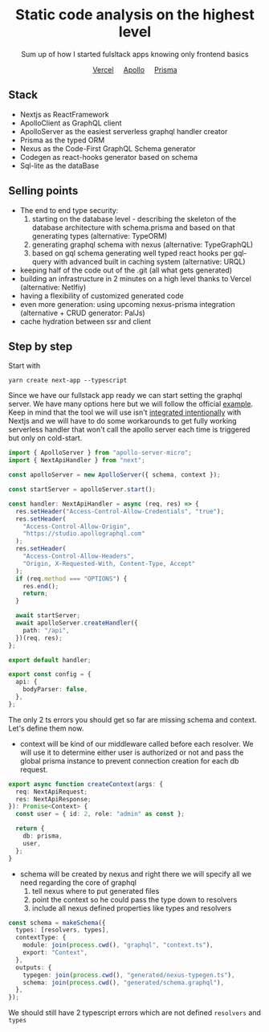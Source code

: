 <div align="center">
<h1>Static code analysis on the highest level</h1>
<p>Sum up of how I started fulsltack apps knowing only frontend basics</p>
<p>
	<a href="https://vercel.com/">Vercel</a>&nbsp;&nbsp;&nbsp;&nbsp;
	<a href="https://www.apollographql.com/docs/">Apollo</a>&nbsp;&nbsp;&nbsp;&nbsp;
	<a href="https://www.prisma.io/">Prisma</a>
</p>
</div>

## Stack

- Nextjs as ReactFramework
- ApolloClient as GraphQL client
- ApolloServer as the easiest serverless graphql handler creator
- Prisma as the typed ORM
- Nexus as the Code-First GraphQL Schema generator
- Codegen as react-hooks generator based on schema
- Sql-lite as the dataBase

## Selling points

- The end to end type security:
  1. starting on the database level - describing the skeleton of the database architecture with schema.prisma and based on that generating types (alternative: TypeORM)
  2. generating graphql schema with nexus (alternative: TypeGraphQL)
  3. based on gql schema generating well typed react hooks per gql-query with advanced built in caching system (alternative: URQL)
- keeping half of the code out of the .git (all what gets generated)
- building an infrastructure in 2 minutes on a high level thanks to Vercel (alternative: Netlfiy)
- having a flexibility of customized generated code
- even more generation: using upcoming nexus-prisma integration (alternative + CRUD generator: PalJs)
- cache hydration between ssr and client

## Step by step

Start with

```properties
yarn create next-app --typescript
```

Since we have our fullstack app ready we can start setting the graphql server. We have many options here but we will follow the official <a href="https://github.com/vercel/next.js/blob/canary/examples/api-routes-graphql/pages/api/graphql.js">example</a>. Keep in mind that the tool we will use isn't <a href="https://github.com/apollographql/apollo-server/issues/5547#issuecomment-891408105">integrated intentionally</a> with Nextjs and we will have to do some workarounds to get fully working serverless handler that won't call the apollo server each time is triggered but only on cold-start.

```ts
import { ApolloServer } from "apollo-server-micro";
import { NextApiHandler } from "next";

const apolloServer = new ApolloServer({ schema, context });

const startServer = apolloServer.start();

const handler: NextApiHandler = async (req, res) => {
  res.setHeader("Access-Control-Allow-Credentials", "true");
  res.setHeader(
    "Access-Control-Allow-Origin",
    "https://studio.apollographql.com"
  );
  res.setHeader(
    "Access-Control-Allow-Headers",
    "Origin, X-Requested-With, Content-Type, Accept"
  );
  if (req.method === "OPTIONS") {
    res.end();
    return;
  }

  await startServer;
  await apolloServer.createHandler({
    path: "/api",
  })(req, res);
};

export default handler;

export const config = {
  api: {
    bodyParser: false,
  },
};
```

The only 2 ts errors you should get so far are missing schema and context. Let's define them now.

- context will be kind of our middleware called before each resolver. We will use it to determine either user is authorized or not and pass the global prisma instance to prevent connection creation for each db request.

```ts
export async function createContext(args: {
  req: NextApiRequest;
  res: NextApiResponse;
}): Promise<Context> {
  const user = { id: 2, role: "admin" as const };

  return {
    db: prisma,
    user,
  };
}
```

- schema will be created by nexus and right there we will specify all we need regarding the core of graphql
  1. tell nexus where to put generated files
  2. point the context so he could pass the type down to resolvers
  3. include all nexus defined properties like types and resolvers

```ts
const schema = makeSchema({
  types: [resolvers, types],
  contextType: {
    module: join(process.cwd(), "graphql", "context.ts"),
    export: "Context",
  },
  outputs: {
    typegen: join(process.cwd(), "generated/nexus-typegen.ts"),
    schema: join(process.cwd(), "generated/schema.graphql"),
  },
});
```

We should still have 2 typescript errors which are not defined `resolvers` and `types`

